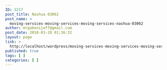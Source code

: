 ```yaml
---
ID: 1217
post_title: Nashua 03062
post_name: >
  moving-services-moving-services-moving-services-nashua-03062
author: mrgabonijeff@gmail.com
post_date: 2018-03-28 01:36:32
layout: page
link: >
  http://localhost/wordpress/moving-services-moving-services-moving-services-nashua-03062/
published: true
tags: [ ]
categories: [ ]
---
```


